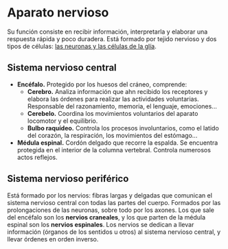 # Aparato nervioso

Su función consiste en recibir información, interpretarla y elaborar una respuesta rápida y poco duradera. Está formado por tejido nervioso y dos tipos de células: [las neuronas y las células de la glía](../cell/cell.md#células-del-sistema-nervioso).

## Sistema nervioso central

* **Encéfalo.** Protegido por los huesos del cráneo, comprende:
    * **Cerebro.** Analiza información que ahn recibido los receptores y elabora las órdenes para realizar las actividades voluntarias. Responsable del razonamiento, memoria, el lenguaje, emociones...
    * **Cerebelo.** Coordina los movimientos voluntarios del aparato locomotor y el equilibrio.
    * **Bulbo raquídeo.** Controla los procesos involuntarios, como el latido del corazón, la respiración, los movimientos del estómago...
* **Médula espinal.** Cordón delgado que recorre la espalda. Se encuentra protegida en el interior de la columna vertebral. Controla numerosos actos reflejos.

## Sistema nervioso periférico

Está formado por los nervios: fibras largas y delgadas que comunican el sistema nervioso central con todas las partes del cuerpo. Formados por las prolongaciones de las neuronas, sobre todo por los axones. Los que sale del encéfalo son los **nervios craneales**, y los que parten de la médula espinal son los **nervios espinales**. Los nervios se dedican a llevar información (órganos de los sentidos u otros) al sistema nervioso central, y llevar órdenes en orden inverso.